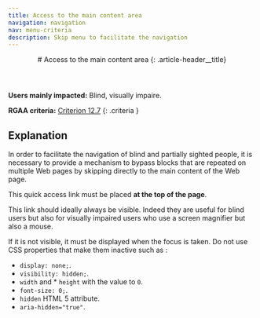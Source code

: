 ```yaml
---
title: Access to the main content area
navigation: navigation
nav: menu-criteria
description: Skip menu to facilitate the navigation
---
```


<header>
# Access to the main content area
{: .article-header__title}
</header>

**Users mainly impacted:** Blind, visually impaire.

**RGAA criteria:** [Criterion 12.7](https://www.numerique.gouv.fr/publications/rgaa-accessibilite/methode-rgaa/criteres/#crit-12-7)
{: .criteria }

## Explanation

In order to facilitate the navigation of blind and partially sighted people, it is necessary to provide a mechanism to bypass blocks that are repeated on multiple Web pages by skipping directly to the main content of the Web page.

This quick access link must be placed **at the top of the page**.

This link should ideally always be visible. Indeed they are useful for blind users but also for visually impaired users who use a screen magnifier but also a mouse.

If it is not visible, it must be displayed when the focus is taken. Do not use CSS properties that make them inactive such as :

* `display: none;`.
* `visibility: hidden;`.
* `width` and * `height` with the value to `0`.
* `font-size: 0;`.
* `hidden` HTML 5 attribute.
* `aria-hidden="true"`.

